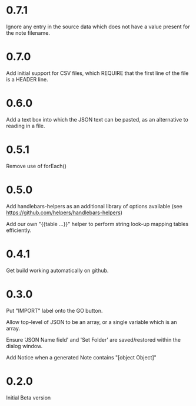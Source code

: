 # 0.7.1
Ignore any entry in the source data which does not have a value present for the note filename.

# 0.7.0
Add initial support for CSV files, which REQUIRE that the first line of the file is a HEADER line.

# 0.6.0
Add a text box into which the JSON text can be pasted, as an alternative to reading in a file.

# 0.5.1
Remove use of forEach()

# 0.5.0
Add handlebars-helpers as an additional library of options available (see https://github.com/helpers/handlebars-helpers)

Add our own "{{table ...}}" helper to perform string look-up mapping tables efficiently.

# 0.4.1
Get build working automatically on github.

# 0.3.0

Put "IMPORT" label onto the GO button.

Allow top-level of JSON to be an array, or a single variable which is an array.

Ensure 'JSON Name field' and 'Set Folder' are saved/restored within the dialog window.

Add Notice when a generated Note contains "[object Object]"

# 0.2.0

Initial Beta version